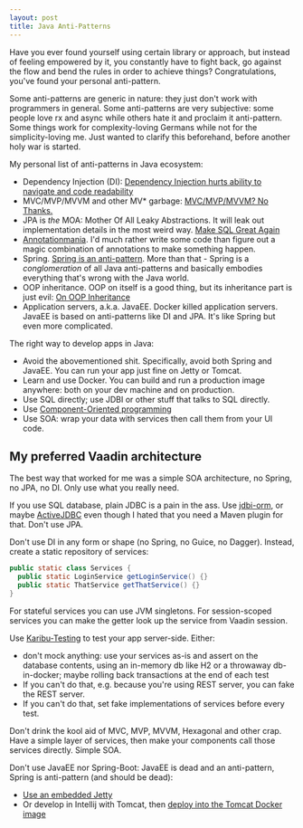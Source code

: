 ```yaml
---
layout: post
title: Java Anti-Patterns
---
```


Have you ever found yourself using certain library or approach, but instead of
feeling empowered by it, you constantly have to fight back, go against the flow and bend
the rules in order to achieve things? Congratulations, you've found your
personal anti-pattern.

Some anti-patterns are generic in nature: they just don't work with programmers in general.
Some anti-patterns are very subjective: some people love rx and async while
others hate it and proclaim it anti-pattern. Some things work for complexity-loving
Germans while not for the simplicity-loving me. Just wanted to clarify this beforehand,
before another holy war is started.

My personal list of anti-patterns in Java ecosystem:

* Dependency Injection (DI): [Dependency Injection hurts ability to navigate and code readability](../code-locality-and-ability-to-navigate/)
* MVC/MVP/MVVM and other MV* garbage: [MVC/MVP/MVVM? No Thanks.](../mvc-mvp-mvvm-no-thanks/)
* JPA is *the* MOA: Mother Of All Leaky Abstractions. It will
  leak out implementation details in the most weird way. [Make SQL Great Again](../back-to-base-make-sql-great-again/)
* [Annotationmania](../post-annotation-programming/). I'd much rather write some code
  than figure out a magic combination of annotations to make something happen.
* Spring. [Spring is an anti-pattern](../java-will-die/). More than that - Spring is a
  *conglomeration* of all Java anti-patterns and basically embodies everything that's
  wrong with the Java world.
* OOP inheritance. OOP on itself is a good thing, but its inheritance part is just
  evil: [On OOP Inheritance](../code-locality-and-ability-to-navigate/#oop-inheritance)
* Application servers, a.k.a. JavaEE. Docker killed application servers.
  JavaEE is based on anti-patterns like DI and JPA. It's like Spring but even
  more complicated.

The right way to develop apps in Java:

* Avoid the abovementioned shit. Specifically, avoid both Spring and JavaEE. You
  can run your app just fine on Jetty or Tomcat.
* Learn and use Docker. You can build and run a production image anywhere: both
  on your dev machine and on production.
* Use SQL directly; use JDBI or other stuff that talks to SQL directly.
* Use [Component-Oriented programming](../mvc-mvp-mvvm-no-thanks/)
* Use SOA: wrap your data with services then call them from your UI code.

## My preferred Vaadin architecture

The best way that worked for me was a simple SOA architecture,
no Spring, no JPA, no DI. Only use what you really need.

If you use SQL database, plain JDBC is a pain in the ass. Use [jdbi-orm](https://gitlab.com/mvysny/jdbi-orm),
or maybe [ActiveJDBC](https://javalite.io/activejdbc) even though I hated that you need a Maven plugin for that.
Don't use JPA.

Don't use DI in any form or shape (no Spring, no Guice, no Dagger). Instead, create a static repository of services:

```java
public static class Services {
  public static LoginService getLoginService() {}
  public static ThatService getThatService() {}
}
```

For stateful services you can use JVM singletons. For session-scoped services you can
make the getter look up the service from Vaadin session.

Use [Karibu-Testing](https://github.com/mvysny/karibu-testing/) to test your app server-side.
Either:

* don't mock anything: use your services as-is and assert on the database contents, using
an in-memory db like H2 or a throwaway db-in-docker; maybe rolling back transactions at the end of each test
* If you can't do that, e.g. because you're using REST server, you can fake the REST server.
* If you can't do that, set fake implementations of services before every test.

Don't drink the kool aid of MVC, MVP, MVVM, Hexagonal
and other crap. Have a simple layer of services, then make your components call those
services directly. Simple SOA.

Don't use JavaEE nor Spring-Boot: JavaEE is dead and an anti-pattern, Spring is anti-pattern (and should be dead):

* [Use an embedded Jetty](https://github.com/mvysny/vaadin-embedded-jetty-gradle)
* Or develop in Intellij with Tomcat, then [deploy into the Tomcat Docker image](../Launch-your-Vaadin-on-Kotlin-app-quickly-in-cloud/)
